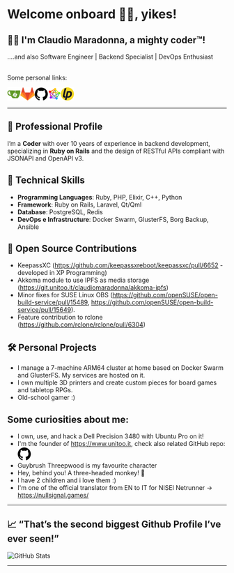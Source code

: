 # Welcome onboard 🏴‍☠️, yikes!

## 👨‍💻 I'm Claudio Maradonna, a mighty coder™️!
....and also Software Engineer | Backend Specialist | DevOps Enthusiast
<br/>
<br/>

Some personal links:

<a href='https://git.unitoo.it/claudiomaradonna'><img align='left' alt="gitea" src="https://raw.githubusercontent.com/UnitooTeam/UnitooTeam/main/assets/gitea.png" height='30px'/></a>
<a href='https://gitlab.com/claudiomaradonna'><img align='left' alt="gitlab" src="https://raw.githubusercontent.com/UnitooTeam/UnitooTeam/main/assets/gitlab.png" height='30px'/></a>
<a href='https://github.com/FiloSpaTeam'><img align='left' alt="github" src="https://raw.githubusercontent.com/UnitooTeam/UnitooTeam/main/assets/github.png" height='30px'/></a>
<a href='https://social.unitoo.it/claudio'><img align='left' alt="fediverse" src="https://raw.githubusercontent.com/UnitooTeam/UnitooTeam/main/assets/fediverse.png" height='30px'/></a>
<a href='https://it.liberapay.com/penguyman/'><img alt="liberapay" src="https://raw.githubusercontent.com/UnitooTeam/UnitooTeam/main/assets/liberapay.png" height='30px'/></a>

---

## 💼 Professional Profile
I’m a **Coder** with over 10 years of experience in backend development, specializing in **Ruby on Rails** and the design of RESTful APIs compliant with JSONAPI and OpenAPI v3.

## 🔧 Technical Skills

- **Programming Languages**: Ruby, PHP, Elixir, C++, Python
- **Framework**: Ruby on Rails, Laravel, Qt/Qml
- **Database**: PostgreSQL, Redis
- **DevOps e Infrastructure**: Docker Swarm, GlusterFS, Borg Backup, Ansible

## 📌 Open Source Contributions

- KeepassXC (https://github.com/keepassxreboot/keepassxc/pull/6652 - developed in XP Programming)
- Akkoma module to use IPFS as media storage (https://git.unitoo.it/claudiomaradonna/akkoma-ipfs)
- Minor fixes for SUSE Linux OBS (https://github.com/openSUSE/open-build-service/pull/15489, https://github.com/openSUSE/open-build-service/pull/15649).
- Feature contribution to rclone (https://github.com/rclone/rclone/pull/6304)

## 🛠 Personal Projects

- I manage a 7-machine ARM64 cluster at home based on Docker Swarm and GlusterFS. My services are hosted on it.
- I own multiple 3D printers and create custom pieces for board games and tabletop RPGs.
- Old-school gamer :)

## Some curiosities about me:

- I own, use, and hack a Dell Precision 3480 with Ubuntu Pro on it!
- I'm the founder of https://www.unitoo.it, check also related GitHub repo: <a href='https://github.com/UnitooTeam'><img alt="github" src="https://raw.githubusercontent.com/UnitooTeam/UnitooTeam/main/assets/github.png" height='30px'/></a>
- Guybrush Threepwood is my favourite character
- Hey, behind you! A three-headed monkey! 🐒
- I have 2 children and i love them :)
- I'm one of the official translator from EN to IT for NISEI Netrunner -> https://nullsignal.games/
  
---

## 📈 “That’s the second biggest Github Profile I’ve ever seen!”

![GitHub Stats](https://github-readme-stats.vercel.app/api?username=tuo-username&show_icons=true&theme=radical)

---
